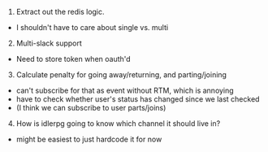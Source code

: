 1. Extract out the redis logic.
  - I shouldn't have to care about single vs. multi

2. Multi-slack support
  - Need to store token when oauth'd

3. Calculate penalty for going away/returning, and parting/joining
  - can't subscribe for that as event without RTM, which is annoying
  - have to check whether user's status has changed since we last checked
  - (I think we can subscribe to user parts/joins)

4. How is idlerpg going to know which channel it should live in?
  - might be easiest to just hardcode it for now